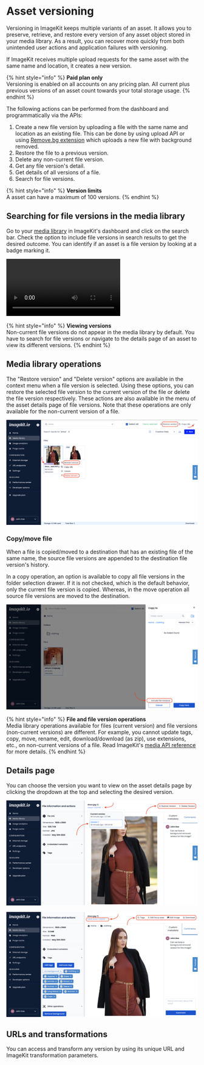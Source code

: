 # Asset versioning

Versioning in ImageKit keeps multiple variants of an asset. It allows you to preserve, retrieve, and restore every version of any asset object stored in your media library. As a result, you can recover more quickly from both unintended user actions and application failures with versioning.

If ImageKit receives multiple upload requests for the same asset with the same name and location, it creates a new version.

{% hint style="info" %}
**Paid plan only**\
Versioning is enabled on all accounts on any pricing plan. All current plus previous versions of an asset count towards your total storage usage.
{% endhint %}

The following actions can be performed from the dashboard and programmatically via the APIs:

1. Create a new file version by uploading a file with the same name and location as an existing file. This can be done by using upload API or using [Remove.bg extension](../../extensions/background-removal.md) which uploads a new file with background removed.
2. Restore the file to a previous version.
3. Delete any non-current file version.
4. Get any file version's detail.
5. Get details of all versions of a file.
6. Search for file versions.

{% hint style="info" %}
**Version limits**\
A asset can have a maximum of 100 versions.
{% endhint %}

## Searching for file versions in the media library

Go to your [media library](https://imagekit.io/dashboard/media-library) in ImageKit's dashboard and click on the search bar. Check the option to include file versions in search results to get the desired outcome. You can identify if an asset is a file version by looking at a badge marking it.

![Include file versions in search results](<../../.gitbook/assets/file-version-search.mov>)

{% hint style="info" %}
**Viewing versions**\
Non-current file versions do not appear in the media library by default. You have to search for file versions or navigate to the details page of an asset to view its different versions.
{% endhint %}

## Media library operations

The "Restore version" and "Delete version" options are available in the context menu when a file version is selected. Using these options, you can restore the selected file version to the current version of the file or delete the file version respectively. These actions are also available in the menu of the asset details page of file versions. Note that these operations are only available for the non-current version of a file.

![File version context menu options](<../../.gitbook/assets/version-context-menu.png>)

### Copy/move file

When a file is copied/moved to a destination that has an existing file of the same name, the source file versions are appended to the destination file version's history.

In a copy operation, an option is available to copy all file versions in the folder selection drawer. If it is not checked, which is the default behavior, only the current file version is copied. Whereas, in the move operation all source file versions are moved to the destination.

![Include file versions in copy operation](<../../.gitbook/assets/copy-include-versions.png>)

{% hint style="info" %}
**File and file version operations**\
Media library operations available for files (current version) and file versions (non-current versions) are different. For example, you cannot update tags, copy, move, rename, edit, download/download (as zip), use extensions, etc., on non-current versions of a file. Read ImageKit's [media API reference](../api-reference/media-api) for more details.
{% endhint %}

## Details page

You can choose the version you want to view on the asset details page by clicking the dropdown at the top and selecting the desired version.

![Non-current file version details page](<../../.gitbook/assets/non-current-version-details.png>)

![Current/latest file version details page](<../../.gitbook/assets/current-version-details.png>)

## URLs and transformations

You can access and transform any version by using its unique URL and ImageKit transformation parameters.
